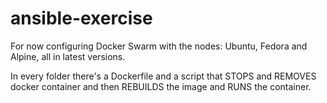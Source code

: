 # ansible-exercise

For now configuring Docker Swarm with the nodes: Ubuntu, Fedora and Alpine, all in latest versions.

In every folder there's a Dockerfile and a script that STOPS and REMOVES docker container and then REBUILDS the image and RUNS the container.
